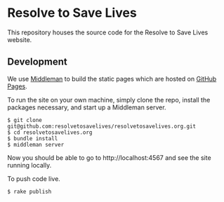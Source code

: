 # Resolve to Save Lives

This repository houses the source code for the Resolve to Save Lives website.

## Development

We use [Middleman](https://middlemanapp.com/) to build the static pages which are hosted on [GitHub Pages](https://pages.github.com/).

To run the site on your own machine, simply clone the repo, install the packages necessary, and start up a Middleman server.

```
$ git clone git@github.com:resolvetosavelives/resolvetosavelives.org.git
$ cd resolvetosavelives.org
$ bundle install
$ middleman server
```

Now you should be able to go to http://localhost:4567 and see the site running locally.



To push code live.
```
$ rake publish
```
